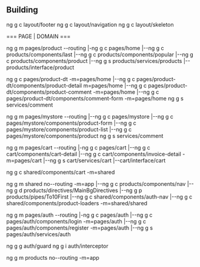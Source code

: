 ## Building
ng g c layout/footer
ng g c layout/navigation
ng g c layout/skeleton


=== PAGE | DOMAIN ===

ng g m pages/product --routing
|-ng g c pages/home
|--ng g c products/components/last
|--ng g c products/components/popular
|--ng g c products/components/product
|--ng g s products/services/products
|--products/interface/product

ng g c pages/product-dt -m=pages/home
|--ng g c pages/product-dt/components/product-detail m=pages/home
|--ng g c pages/product-dt/components/product-comment -m=pages/home
|--ng g c pages/product-dt/components/comment-form -m=pages/home
ng g s services/comment

ng g m pages/mystore --routing
|--ng g c pages/mystore
|--ng g c pages/mystore/components/product-form
|--ng g c pages/mystore/components/product-list
|--ng g c pages/mystore/components/product
ng g s services/comment

ng g m pages/cart --routing
|-ng g c pages/cart
|--ng g c cart/components/cart-detail 
|--ng g c cart/components/invoice-detail -m=pages/cart
|--ng g s cart/services/cart
|--cart/interface/cart

ng g c shared/components/cart -m=shared

ng g m shared no--routing -m=app
|--ng g c products/components/nav
|--ng g d products/directives/MainBgDirectives
|--ng g p products/pipes/To10First
|--ng g c shared/components/auth-nav
|--ng g c shared/components/product-loaders -m=shared/shared

ng g m pages/auth --routing
|-ng g c pages/auth
|--ng g c pages/auth/components/login -m=pages/auth
|--ng g c pages/auth/components/register -m=pages/auth
|--ng g s pages/auth/services/auth

ng g g auth/guard
ng g i auth/interceptor

ng g m products no--routing -m=app
